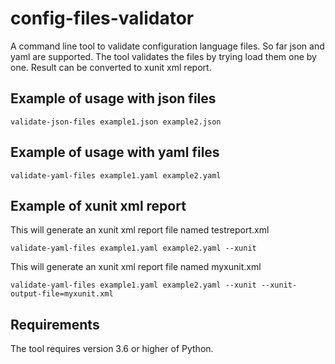 # config-files-validator
A command line tool to validate configuration language files. So far json and yaml are supported. The tool validates
the files by trying load them one by one. Result can be converted to xunit xml report.

## Example of usage with json files
```
validate-json-files example1.json example2.json
```

## Example of usage with yaml files
```
validate-yaml-files example1.yaml example2.yaml
```

## Example of xunit xml report
This will generate an xunit xml report file named testreport.xml
```
validate-yaml-files example1.yaml example2.yaml --xunit
```
This will generate an xunit xml report file named myxunit.xml
```
validate-yaml-files example1.yaml example2.yaml --xunit --xunit-output-file=myxunit.xml
```

## Requirements
The tool requires version 3.6 or higher of Python.